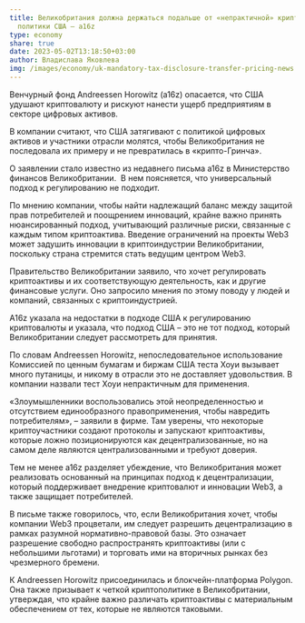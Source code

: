 ```yaml
---
title: Великобритания должна держаться подальше от «непрактичной» криптовалютной
  политики США – a16z
type: economy
share: true
date: 2023-05-02T13:18:50+03:00
author: Владислава Яковлева
img: /images/economy/uk-mandatory-tax-disclosure-transfer-pricing-news.jpg
---
```

Венчурный фонд Andreessen Horowitz (a16z) опасается, что США удушают криптовалюту и рискуют нанести ущерб предприятиям в секторе цифровых активов.

В компании считают, что США затягивают с политикой цифровых активов и участники отрасли молятся, чтобы Великобритания не последовала их примеру и не превратилась в «крипто-Гринча».

О заявлении стало известно из недавнего письма a16z в Министерство финансов Великобритании.  В нем поясняется, что универсальный подход к регулированию не подходит.

По мнению компании, чтобы найти надлежащий баланс между защитой прав потребителей и поощрением инноваций, крайне важно принять нюансированный подход, учитывающий различные риски, связанные с каждым типом криптоактива. Введение ограничений на проекты Web3 может задушить инновации в криптоиндустрии Великобритании, поскольку страна стремится стать ведущим центром Web3.

Правительство Великобритании заявило, что хочет регулировать криптоактивы и их соответствующую деятельность, как и другие финансовые услуги. Оно запросило мнения по этому поводу у людей и компаний, связанных с криптоиндустрией.

A16z указала на недостатки в подходе США к регулированию криптовалюты и указала, что подход США – это не тот подход, который Великобритании следует рассмотреть для принятия.

По словам Andreessen Horowitz, непоследовательное использование Комиссией по ценным бумагам и биржам США теста Хоуи вызывает много путаницы, и никому в отрасли это не доставляет удовольствия. В компании назвали тест Хоуи непрактичным для применения.

«Злоумышленники воспользовались этой неопределенностью и отсутствием единообразного правоприменения, чтобы навредить потребителям», – заявили в фирме. Там уверены, что некоторые криптоучастники создают протоколы и запускают криптоактивы, которые ложно позиционируются как децентрализованные, но на самом деле являются централизованными и требуют доверия.

Тем не менее a16z разделяет убеждение, что Великобритания может реализовать основанный на принципах подход к децентрализации, который поддерживает внедрение криптовалют и инновации Web3, а также защищает потребителей.

В письме также говорилось, что, если Великобритания хочет, чтобы компании Web3 процветали, им следует разрешить децентрализацию в рамках разумной нормативно-правовой базы. Это означает разрешение свободно распространять криптоактивы (или с небольшими льготами) и торговать ими на вторичных рынках без чрезмерного бремени.

К Andreessen Horowitz присоединилась и блокчейн-платформа Polygon. Она также призывает к четкой криптополитике в Великобритании, утверждая, что крайне важно различать криптоактивы с материальным обеспечением от тех, которые не являются таковыми.